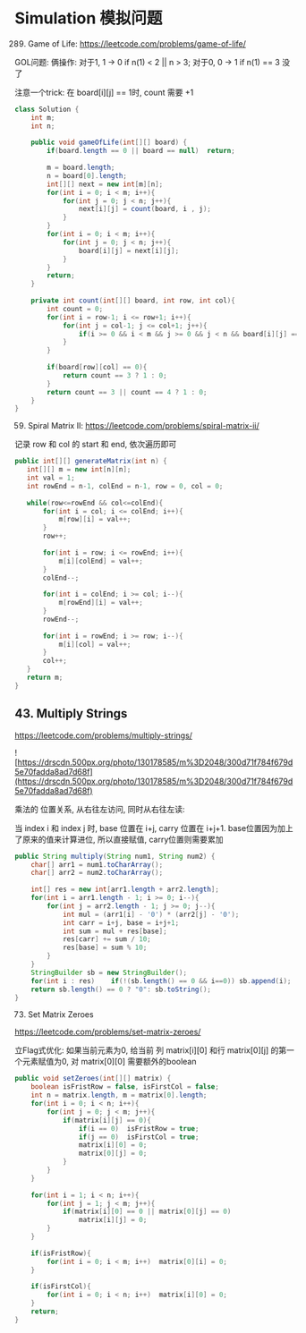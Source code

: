 # Simulation 模拟问题


289. Game of Life: https://leetcode.com/problems/game-of-life/

GOL问题: 俩操作: 对于1, 1 -> 0 if n(1) < 2 || n > 3; 对于0, 0 -> 1 if n(1) == 3 没了

注意一个trick: 在 board[i][j] == 1时, count 需要 +1

```java
class Solution {
    int m;
    int n;
    
    public void gameOfLife(int[][] board) {
        if(board.length == 0 || board == null)  return;
        
        m = board.length;
        n = board[0].length;
        int[][] next = new int[m][n];
        for(int i = 0; i < m; i++){
            for(int j = 0; j < n; j++){
                next[i][j] = count(board, i , j);
            }
        }
        for(int i = 0; i < m; i++){
            for(int j = 0; j < n; j++){
                board[i][j] = next[i][j];
            }
        }
        return;
    }
    
    private int count(int[][] board, int row, int col){
        int count = 0;
        for(int i = row-1; i <= row+1; i++){
            for(int j = col-1; j <= col+1; j++){
                if(i >= 0 && i < m && j >= 0 && j < n && board[i][j] == 1)  count+=1;
            }
        }
        
        if(board[row][col] == 0){
            return count == 3 ? 1 : 0;
        }
        return count == 3 || count == 4 ? 1 : 0;
    }
}
```

59. Spiral Matrix II: https://leetcode.com/problems/spiral-matrix-ii/

记录 row 和 col 的 start 和 end, 依次遍历即可

```java
public int[][] generateMatrix(int n) {
   int[][] m = new int[n][n];
   int val = 1;
   int rowEnd = n-1, colEnd = n-1, row = 0, col = 0;
   
   while(row<=rowEnd && col<=colEnd){
       for(int i = col; i <= colEnd; i++){
           m[row][i] = val++;
       }
       row++;
       
       for(int i = row; i <= rowEnd; i++){
           m[i][colEnd] = val++;
       }
       colEnd--;
       
       for(int i = colEnd; i >= col; i--){
           m[rowEnd][i] = val++;
       }
       rowEnd--;
       
       for(int i = rowEnd; i >= row; i--){
           m[i][col] = val++;
       }
       col++;
   }
   return m;
}
```

## 43. Multiply Strings
https://leetcode.com/problems/multiply-strings/

![https://drscdn.500px.org/photo/130178585/m%3D2048/300d71f784f679d5e70fadda8ad7d68f](https://drscdn.500px.org/photo/130178585/m%3D2048/300d71f784f679d5e70fadda8ad7d68f)

乘法的 位置关系, 从右往左访问, 同时从右往左读:

 当 index i 和 index j 时, base 位置在 i+j, carry 位置在 i+j+1. base位置因为加上了原来的值来计算进位, 所以直接赋值, carry位置则需要累加

```java
public String multiply(String num1, String num2) {
    char[] arr1 = num1.toCharArray();
    char[] arr2 = num2.toCharArray();
    
    int[] res = new int[arr1.length + arr2.length];
    for(int i = arr1.length - 1; i >= 0; i--){
        for(int j = arr2.length - 1; j >= 0; j--){
            int mul = (arr1[i] - '0') * (arr2[j] - '0');
            int carr = i+j, base = i+j+1;
            int sum = mul + res[base];
            res[carr] += sum / 10;
            res[base] = sum % 10;
        }
    }
    StringBuilder sb = new StringBuilder();
    for(int i : res)    if(!(sb.length() == 0 && i==0)) sb.append(i);
    return sb.length() == 0 ? "0": sb.toString();
}
```

73. Set Matrix Zeroes   

https://leetcode.com/problems/set-matrix-zeroes/

立Flag式优化: 如果当前元素为0, 给当前 列 matrix[i][0] 和行 matrix[0][j] 的第一个元素赋值为0, 对 matrix[0][0] 需要额外的boolean

```java
public void setZeroes(int[][] matrix) {
    boolean isFristRow = false, isFirstCol = false;
    int n = matrix.length, m = matrix[0].length;
    for(int i = 0; i < n; i++){
        for(int j = 0; j < m; j++){
            if(matrix[i][j] == 0){
                if(i == 0)  isFristRow = true;
                if(j == 0)  isFirstCol = true;
                matrix[i][0] = 0;
                matrix[0][j] = 0;
            }
        }
    }
    
    for(int i = 1; i < n; i++){
        for(int j = 1; j < m; j++){
            if(matrix[i][0] == 0 || matrix[0][j] == 0)
                matrix[i][j] = 0;
        }
    }
    
    if(isFristRow){
        for(int i = 0; i < m; i++)  matrix[0][i] = 0;
    }
    
    if(isFirstCol){
        for(int i = 0; i < n; i++)  matrix[i][0] = 0;
    }
    return;
}
```